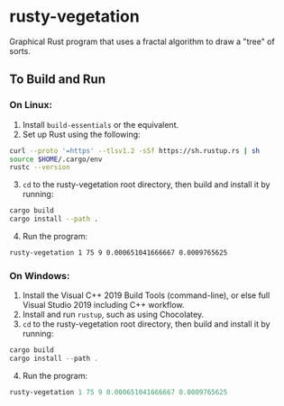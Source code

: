 # rusty-vegetation

Graphical Rust program that uses a fractal algorithm to draw a "tree" of sorts.

## To Build and Run

### On Linux:

1. Install `build-essentials` or the equivalent.
2. Set up Rust using the following:

```bash
curl --proto '=https' --tlsv1.2 -sSf https://sh.rustup.rs | sh
source $HOME/.cargo/env
rustc --version
```

3. `cd` to the rusty-vegetation root directory, then build and install it by running:

```bash
cargo build
cargo install --path .
```

4. Run the program:

```bash
rusty-vegetation 1 75 9 0.000651041666667 0.0009765625
```

### On Windows:

1. Install the Visual C++ 2019 Build Tools (command-line), or else full Visual Studio 2019 including C++ workflow.
2. Install and run `rustup`, such as using Chocolatey.
3. `cd` to the rusty-vegetation root directory, then build and install it by running:

```PowerShell
cargo build
cargo install --path .
```
 
4. Run the program:

```PowerShell
rusty-vegetation 1 75 9 0.000651041666667 0.0009765625
```
